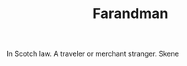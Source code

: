 ---
title: Farandman
letter: F
permalink: "/definitions/bld-farandman.html"
body: In Scotch law. A traveler or merchant stranger. Skene
published_at: '2018-07-07'
source: Black's Law Dictionary 2nd Ed (1910)
layout: post
---